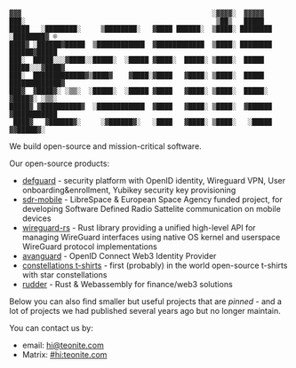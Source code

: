 ```
                                                                                     
▓▓▓                                                ░▓▓▓▓░  ▓▓▓▓▓                 
███░                                                ▒██▒   █████                 
█████   ░████████░     ▒████████░   ▓████ ██████░  ▒████░ ████████   ░████████▓ ®
████▓ ░██████▓█████  ▒████████████  ▓████████████  ▒████░ ████████  ██████▓█████ 
███░  █████░░░▓████░░█████░  ░█████ ▓████░  █████░ ▒████░  █████   █████░░░▓████▓
███░  █████████████▓▒████▓    ▓████░▓████   ▓████░ ▒████░  █████   █████████████▓
███▓  ▓████▓░ ░▒▒░  ░█████░  ░█████ ▓████   ▓████░ ▒████░  █████░  ▓████▓░ ░▒▒░  
█████▓ ▓██████████▓  ░████████████  ▓████   ▓████░ ▒████░  ▓██████  ▓███████████ 
 ████▓   ▓██████▓░     ░▓██████▓░   ░████   ▓████░ ▒████░   ░█████    ▓▓█████▓░  

```
We build open-source and mission-critical software.

Our open-source products:

- [defguard](https://github.com/defguard/defguard/) - security platform with OpenID identity, Wireguard VPN, User onboarding&enrollment, Yubikey security key provisioning
- [sdr-mobile](https://gitlab.com/librespacefoundation/sdrmakerspace/sdr-mobile) - LibreSpace & European Space Agency funded project, for developing Software Defined Radio Sattelite communication on mobile devices
- [wireguard-rs](https://github.com/DefGuard/wireguard-rs) - Rust library providing a unified high-level API for managing WireGuard interfaces using native OS kernel and userspace WireGuard protocol implementations
- [avanguard](https://github.com/defguard/avanguard/) - OpenID Connect Web3 Identity Provider
- [constellations t-shirts](https://github.com/teonite/t-shirts) - first (probably) in the world open-source t-shirts with star constellations
- [rudder](https://rudder.foundation) - Rust & Webassembly for finance/web3 solutions

Below you can also find smaller but useful projects that are *pinned* - and a lot of projects we had published several years ago but no longer maintain.

You can contact us by:
- email: hi@teonite.com
- Matrix: [#hi:teonite.com](https://matrix.to/#/#hi:teonite.com)
